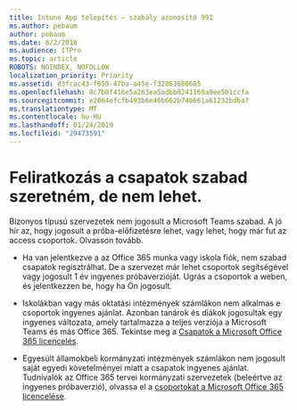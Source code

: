 ```yaml
---
title: Intune App telepítés – szabály azonosító 991
ms.author: pebaum
author: pebaum
ms.date: 8/2/2018
ms.audience: ITPro
ms.topic: article
ROBOTS: NOINDEX, NOFOLLOW
localization_priority: Priority
ms.assetid: d3fcac43-f659-47ba-a45e-f32863680685
ms.openlocfilehash: 8c7b8f416e5a263ea5adbb0241169a9ee501ccfa
ms.sourcegitcommit: e2864efcfb493b6e46b662b746661a61232bdba7
ms.translationtype: MT
ms.contentlocale: hu-HU
ms.lasthandoff: 01/24/2019
ms.locfileid: "29473591"
---
```

# <a name="id-like-to-sign-up-for-teams-free-but-i-cant"></a>Feliratkozás a csapatok szabad szeretném, de nem lehet.

Bizonyos típusú szervezetek nem jogosult a Microsoft Teams szabad. A jó hír az, hogy jogosult a próba-előfizetésre lehet, vagy lehet, hogy már fut az access csoportok. Olvasson tovább.
  
- Ha van jelentkezve a az Office 365 munka vagy iskola fiók, nem szabad csapatok regisztrálhat. De a szervezet már lehet csoportok segítségével vagy jogosult 1 év ingyenes próbaverzióját. Ugrás a csoportok a weben, és jelentkezzen be, hogy ha Ön jogosult.
    
- Iskolákban vagy más oktatási intézmények számlákon nem alkalmas e csoportok ingyenes ajánlat. Azonban tanárok és diákok jogosultak egy ingyenes változata, amely tartalmazza a teljes verziója a Microsoft Teams és más Office 365. Tekintse meg a [Csapatok a Microsoft Office 365 licencelés](https://docs.microsoft.com/microsoftteams/office-365-licensing).
    
- Egyesült államokbeli kormányzati intézmények számlákon nem jogosult saját egyedi követelményei miatt a csapatok ingyenes ajánlat. Tudnivalók az Office 365 tervei kormányzati szervezetek (beleértve az ingyenes próbaverzió), olvassa el a [csoportokat a Microsoft Office 365 licencelése](https://docs.microsoft.com/microsoftteams/office-365-licensing).
    

